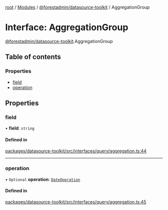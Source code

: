 [root](../README.md) / [Modules](../modules.md) / [@forestadmin/datasource-toolkit](../modules/forestadmin_datasource_toolkit.md) / AggregationGroup

# Interface: AggregationGroup

[@forestadmin/datasource-toolkit](../modules/forestadmin_datasource_toolkit.md).AggregationGroup

## Table of contents

### Properties

- [field](forestadmin_datasource_toolkit.AggregationGroup.md#field)
- [operation](forestadmin_datasource_toolkit.AggregationGroup.md#operation)

## Properties

### field

• **field**: `string`

#### Defined in

[packages/datasource-toolkit/src/interfaces/query/aggregation.ts:44](https://github.com/ForestAdmin/agent-nodejs/blob/0eb369e/packages/datasource-toolkit/src/interfaces/query/aggregation.ts#L44)

___

### operation

• `Optional` **operation**: [`DateOperation`](../enums/forestadmin_datasource_toolkit.DateOperation.md)

#### Defined in

[packages/datasource-toolkit/src/interfaces/query/aggregation.ts:45](https://github.com/ForestAdmin/agent-nodejs/blob/0eb369e/packages/datasource-toolkit/src/interfaces/query/aggregation.ts#L45)
